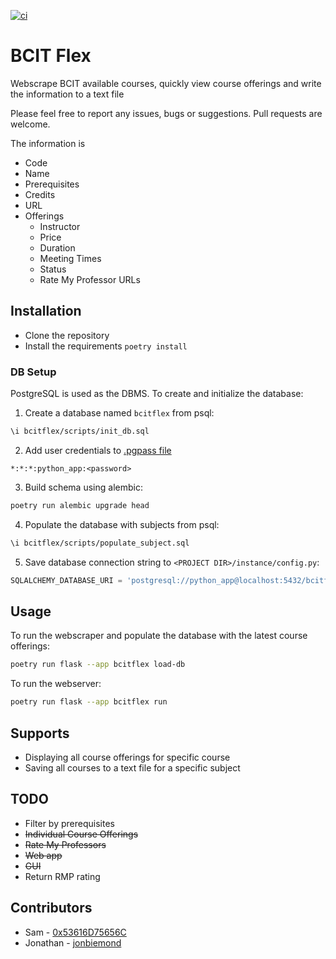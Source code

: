 [![ci](https://github.com/jonbiemond/BCIT-Flex/actions/workflows/ci.yml/badge.svg?branch=main)](https://github.com/jonbiemond/BCIT-Flex/actions/workflows/ci.yml)
# BCIT Flex
Webscrape BCIT available courses, quickly view course offerings and write the information to a text file

Please feel free to report any issues, bugs or suggestions. Pull requests are welcome.

The information is

- Code
- Name
- Prerequisites
- Credits
- URL
- Offerings
  - Instructor
  - Price
  - Duration
  - Meeting Times
  - Status
  - Rate My Professor URLs

## Installation

- Clone the repository
- Install the requirements `poetry install`

### DB Setup

PostgreSQL is used as the DBMS.
To create and initialize the database:

1. Create a database named `bcitflex` from psql:
```bash
\i bcitflex/scripts/init_db.sql
```
2. Add user credentials to [.pgpass file](https://www.postgresql.org/docs/current/libpq-pgpass.html)
```text
*:*:*:python_app:<password>
```
3. Build schema using alembic:
```bash
poetry run alembic upgrade head
```
4. Populate the database with subjects from psql:
```bash
\i bcitflex/scripts/populate_subject.sql
```
5. Save database connection string to `<PROJECT DIR>/instance/config.py`:
```python
SQLALCHEMY_DATABASE_URI = 'postgresql://python_app@localhost:5432/bcitflex'
```

## Usage

To run the webscraper and populate the database with the latest course offerings:
```bash
poetry run flask --app bcitflex load-db
```

To run the webserver:
```bash
poetry run flask --app bcitflex run
```

## Supports

- Displaying all course offerings for specific course
- Saving all courses to a text file for a specific subject

## TODO

- Filter by prerequisites
- ~~Individual Course Offerings~~
- ~~Rate My Professors~~
- ~~Web app~~
- ~~GUI~~
- Return RMP rating

## Contributors

- Sam - [0x53616D75656C](https://github.com/0x53616D75656C)
- Jonathan - [jonbiemond](https://github.com/jonbiemond)
